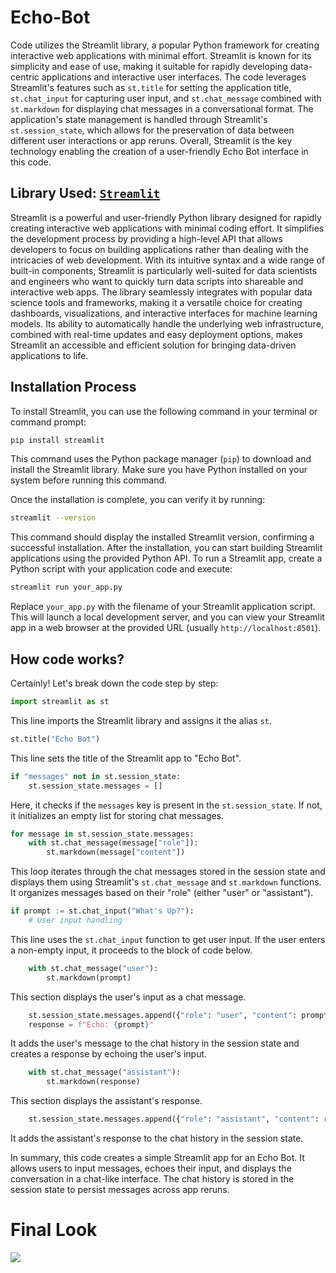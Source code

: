 # Echo-Bot

Code utilizes the Streamlit library, a popular Python framework for creating interactive web applications with minimal effort. Streamlit is known for its simplicity and ease of use, making it suitable for rapidly developing data-centric applications and interactive user interfaces. The code leverages Streamlit's features such as `st.title` for setting the application title, `st.chat_input` for capturing user input, and `st.chat_message` combined with `st.markdown` for displaying chat messages in a conversational format. The application's state management is handled through Streamlit's `st.session_state`, which allows for the preservation of data between different user interactions or app reruns. Overall, Streamlit is the key technology enabling the creation of a user-friendly Echo Bot interface in this code.

## Library Used: [`Streamlit`](https://docs.streamlit.io/)

Streamlit is a powerful and user-friendly Python library designed for rapidly creating interactive web applications with minimal coding effort. It simplifies the development process by providing a high-level API that allows developers to focus on building applications rather than dealing with the intricacies of web development. With its intuitive syntax and a wide range of built-in components, Streamlit is particularly well-suited for data scientists and engineers who want to quickly turn data scripts into shareable and interactive web apps. The library seamlessly integrates with popular data science tools and frameworks, making it a versatile choice for creating dashboards, visualizations, and interactive interfaces for machine learning models. Its ability to automatically handle the underlying web infrastructure, combined with real-time updates and easy deployment options, makes Streamlit an accessible and efficient solution for bringing data-driven applications to life.

## Installation Process

To install Streamlit, you can use the following command in your terminal or command prompt:

```bash
pip install streamlit
```

This command uses the Python package manager (`pip`) to download and install the Streamlit library. Make sure you have Python installed on your system before running this command.

Once the installation is complete, you can verify it by running:

```bash
streamlit --version
```

This command should display the installed Streamlit version, confirming a successful installation. After the installation, you can start building Streamlit applications using the provided Python API. To run a Streamlit app, create a Python script with your application code and execute:

```bash
streamlit run your_app.py
```

Replace `your_app.py` with the filename of your Streamlit application script. This will launch a local development server, and you can view your Streamlit app in a web browser at the provided URL (usually `http://localhost:8501`).


## How code works?

Certainly! Let's break down the code step by step:
```python
import streamlit as st
```
This line imports the Streamlit library and assigns it the alias `st`.

```python
st.title("Echo Bot")
```
This line sets the title of the Streamlit app to "Echo Bot".

```python
if "messages" not in st.session_state:
    st.session_state.messages = []
```
Here, it checks if the `messages` key is present in the `st.session_state`. If not, it initializes an empty list for storing chat messages.

```python
for message in st.session_state.messages:
    with st.chat_message(message["role"]):
        st.markdown(message["content"])
```
This loop iterates through the chat messages stored in the session state and displays them using Streamlit's `st.chat_message` and `st.markdown` functions. It organizes messages based on their "role" (either "user" or "assistant").

```python
if prompt := st.chat_input("What's Up?"):
    # User input handling
```
This line uses the `st.chat_input` function to get user input. If the user enters a non-empty input, it proceeds to the block of code below.

```python
    with st.chat_message("user"):
        st.markdown(prompt)
```
This section displays the user's input as a chat message.

```python
    st.session_state.messages.append({"role": "user", "content": prompt})
    response = f"Echo: {prompt}"
```
It adds the user's message to the chat history in the session state and creates a response by echoing the user's input.

```python
    with st.chat_message("assistant"):
        st.markdown(response)
```
This section displays the assistant's response.

```python
    st.session_state.messages.append({"role": "assistant", "content": response})
```
It adds the assistant's response to the chat history in the session state.

In summary, this code creates a simple Streamlit app for an Echo Bot. It allows users to input messages, echoes their input, and displays the conversation in a chat-like interface. The chat history is stored in the session state to persist messages across app reruns.

# Final Look

![](https://i.imgur.com/bF6U3Wt.png)
